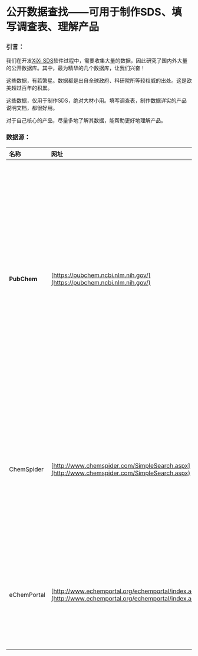 # 公开数据查找——可用于制作SDS、填写调查表、理解产品

### **引言：**

我们在开发[XiXi SDS](http://www.xixisys.com)软件过程中，需要收集大量的数据，因此研究了国内外大量的公开数据库。其中，最为精华的几个数据库，让我们兴奋！

这些数据，有若繁星。数据都是出自全球政府、科研院所等较权威的出处。这是欧美超过百年的积累。

这些数据，仅用于制作SDS，绝对大材小用。填写调查表，制作数据详实的产品说明文档，都很好用。

对于自己核心的产品，尽量多地了解其数据，能帮助更好地理解产品。

### 数据源：

| 名称 | 网址 | 备注 |
| :--- | :--- | :--- |
| **PubChem** | [https://pubchem.ncbi.nlm.nih.gov/](https://pubchem.ncbi.nlm.nih.gov/) | 美国卫生及人类服务部下的国立卫生研究院维护的网站，收录了507个权威的数据源，超过4800万成分/物质的数据。 |
| ChemSpider | [http://www.chemspider.com/SimpleSearch.aspx](http://www.chemspider.com/SimpleSearch.aspx) | 英国皇家化学学会的化学数据库，收录超过3500万成分/物质的数据。 |
| eChemPortal | [http://www.echemportal.org/echemportal/index.action](http://www.echemportal.org/echemportal/index.action) | 经济合作与发展组织（经合组织）的化学品数据库。 |



